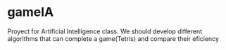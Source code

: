 # gameIA
Proyect for Artificial Intelligence class. We should develop different algorithms that can complete a game(Tetris) and compare their eficiency
